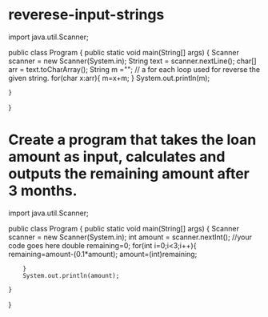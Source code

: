 # reverese-input-strings
import java.util.Scanner;

public class Program
{
	public static void main(String[] args) {
		Scanner scanner = new Scanner(System.in);
		String text = scanner.nextLine();
		char[] arr = text.toCharArray();
		String m ="";
		// a for each loop used for reverse the given string.
		for(char x:arr){
        m=x+m;
		}
		System.out.println(m);
		
	}
}
# Create a program that takes the loan amount as input, calculates and outputs the remaining amount after 3 months. 
import java.util.Scanner;

public class Program
{
	public static void main(String[] args) {
		Scanner scanner = new Scanner(System.in);
		int amount = scanner.nextInt();
		//your code goes here
		double remaining=0;
		for(int i=0;i<3;i++){
		  remaining=amount-(0.1*amount);
			amount=(int)remaining;
			

		}
		System.out.println(amount);
		
	}
}
